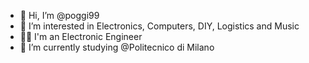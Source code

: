 - 👋 Hi, I’m @poggi99
- 👀 I’m interested in Electronics, Computers, DIY, Logistics and Music
- 👨‍🎓 I'm an Electronic Engineer
- 🌱 I’m currently studying @Politecnico di Milano

<!---
poggi99/poggi99 is a ✨ special ✨ repository because its `README.md` (this file) appears on your GitHub profile.
You can click the Preview link to take a look at your changes.
--->
